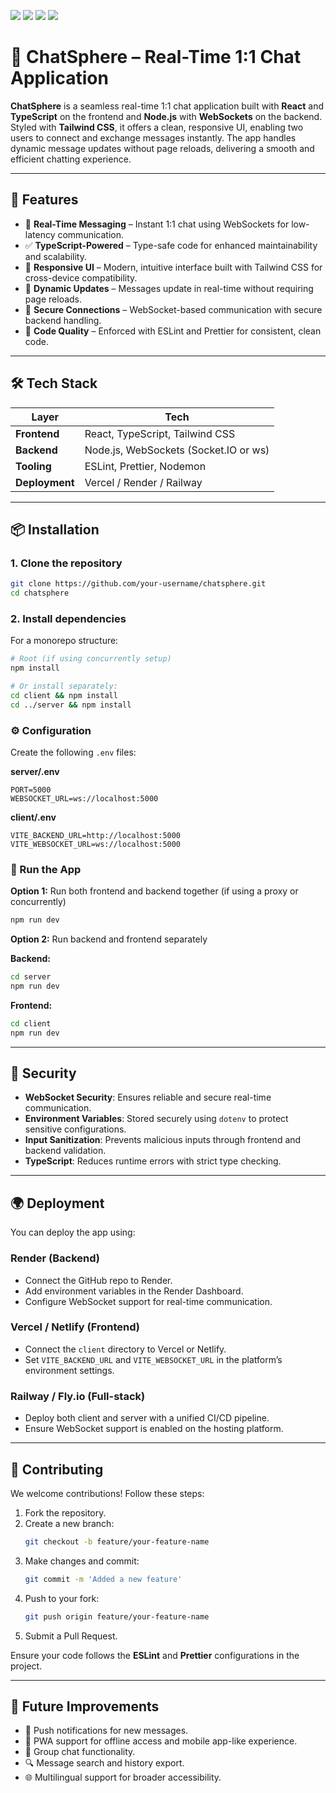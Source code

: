 ![](https://res.cloudinary.com/dknw3mf6e/image/upload/v1751181804/Screenshot_2025-06-29_124141_nrybt1.png)
![](https://res.cloudinary.com/dknw3mf6e/image/upload/v1751181810/Screenshot_350_x3zohy.png)
![](https://res.cloudinary.com/dknw3mf6e/image/upload/v1751181817/Screenshot_351_tdkkbp.png)
![](https://res.cloudinary.com/dknw3mf6e/image/upload/v1751181824/Screenshot_2025-06-29_124526_hgslj6.png)

# 💬 ChatSphere – Real-Time 1:1 Chat Application

**ChatSphere** is a seamless real-time 1:1 chat application built with **React** and **TypeScript** on the frontend and **Node.js** with **WebSockets** on the backend. Styled with **Tailwind CSS**, it offers a clean, responsive UI, enabling two users to connect and exchange messages instantly. The app handles dynamic message updates without page reloads, delivering a smooth and efficient chatting experience.

---

## 🚀 Features

- 💬 **Real-Time Messaging** – Instant 1:1 chat using WebSockets for low-latency communication.
- ✅ **TypeScript-Powered** – Type-safe code for enhanced maintainability and scalability.
- 🎨 **Responsive UI** – Modern, intuitive interface built with Tailwind CSS for cross-device compatibility.
- 🔄 **Dynamic Updates** – Messages update in real-time without requiring page reloads.
- 🔐 **Secure Connections** – WebSocket-based communication with secure backend handling.
- 🧹 **Code Quality** – Enforced with ESLint and Prettier for consistent, clean code.

---

## 🛠️ Tech Stack

| Layer       | Tech                         |
|-------------|------------------------------|
| **Frontend** | React, TypeScript, Tailwind CSS |
| **Backend**  | Node.js, WebSockets (Socket.IO or ws) |
| **Tooling**  | ESLint, Prettier, Nodemon     |
| **Deployment** | Vercel / Render / Railway     |

---

## 📦 Installation

### 1. Clone the repository

```bash
git clone https://github.com/your-username/chatsphere.git
cd chatsphere
```

### 2. Install dependencies

For a monorepo structure:

```bash
# Root (if using concurrently setup)
npm install

# Or install separately:
cd client && npm install
cd ../server && npm install
```

### ⚙️ Configuration

Create the following `.env` files:

**server/.env**
```
PORT=5000
WEBSOCKET_URL=ws://localhost:5000
```

**client/.env**
```
VITE_BACKEND_URL=http://localhost:5000
VITE_WEBSOCKET_URL=ws://localhost:5000
```

### 🏃 Run the App

**Option 1:** Run both frontend and backend together (if using a proxy or concurrently)

```bash
npm run dev
```

**Option 2:** Run backend and frontend separately

**Backend:**

```bash
cd server
npm run dev
```

**Frontend:**

```bash
cd client
npm run dev
```

---

## 🔐 Security

- **WebSocket Security**: Ensures reliable and secure real-time communication.
- **Environment Variables**: Stored securely using `dotenv` to protect sensitive configurations.
- **Input Sanitization**: Prevents malicious inputs through frontend and backend validation.
- **TypeScript**: Reduces runtime errors with strict type checking.

---

## 🌍 Deployment

You can deploy the app using:

### Render (Backend)
- Connect the GitHub repo to Render.
- Add environment variables in the Render Dashboard.
- Configure WebSocket support for real-time communication.

### Vercel / Netlify (Frontend)
- Connect the `client` directory to Vercel or Netlify.
- Set `VITE_BACKEND_URL` and `VITE_WEBSOCKET_URL` in the platform’s environment settings.

### Railway / Fly.io (Full-stack)
- Deploy both client and server with a unified CI/CD pipeline.
- Ensure WebSocket support is enabled on the hosting platform.

---

## 🤝 Contributing

We welcome contributions! Follow these steps:

1. Fork the repository.
2. Create a new branch:
   ```bash
   git checkout -b feature/your-feature-name
   ```
3. Make changes and commit:
   ```bash
   git commit -m 'Added a new feature'
   ```
4. Push to your fork:
   ```bash
   git push origin feature/your-feature-name
   ```
5. Submit a Pull Request.

Ensure your code follows the **ESLint** and **Prettier** configurations in the project.

---

## 🧭 Future Improvements

- 🔔 Push notifications for new messages.
- 📱 PWA support for offline access and mobile app-like experience.
- 👥 Group chat functionality.
- 🔍 Message search and history export.
- 🌐 Multilingual support for broader accessibility.
